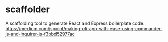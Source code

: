 # scaffolder
A scaffolding tool to generate React and Express boilerplate code.
https://medium.com/jspoint/making-cli-app-with-ease-using-commander-js-and-inquirer-js-f3bbd52977ac